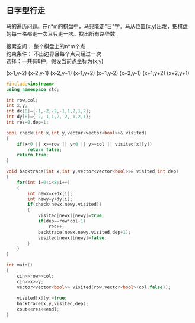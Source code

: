 ## 日字型行走

马的遍历问题。在n*m的棋盘中，马只能走"日"字。马从位置(x,y)出发，把棋盘的每一格都走一次且只走一次。找出所有路径数

搜索空间： 整个棋盘上的n*m个点\
约束条件： 不出边界且每个点只经过一次\
选择：一共有8种，假设当前点坐标为(x,y)

(x-1,y-2)  (x-2,y-1)  (x-2,y+1)  (x-1,y+2)  (x+1,y-2)  (x+2,y-1)  (x+1,y+2)  (x+2,y+1)

```C++
#include<iostream>
using namespace std;

int row,col;
int x,y;
int dx[8]={-1,-2,-2,-1,1,2,1,2};
int dy[8]={-2,-1,1,2,-2,-1,2,1};
int res=0,dep=1;

bool check(int x,int y,vector<vector<bool>>& visited)
{
    if(x<0 || x>=row || y<0 || y>=col || visited[x][y])
        return false;
    return true;
}

void backtrace(int x,int y,vector<vector<bool>>& visited,int dep)
{
    for(int i=0;i<8;i++)
    {
        int newx=x+dx[i];
        int newy=y+dy[i];
        if(check(newx,newy,visited))
        {
            visited[newx][newy]=true;
            if(dep==row*col-1)
                res++;
            backtrace(newx,newy,visited,dep+1);
            visited[newx][newy]=false;
        }
    }
}

int main()
{
    cin>>row>>col;
    cin>>x>>y;
    vector<vector<bool>> visited(row,vector<bool>(col,false));
    
    visited[x][y]=true;
    backtrace(x,y,visited,dep);
    cout<<res<<endl;
}
```
